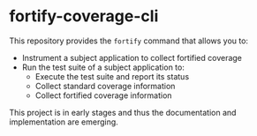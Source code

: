 # fortify-coverage-cli

This repository provides the `fortify` command that allows you to:

- Instrument a subject application to collect fortified coverage
- Run the test suite of a subject application to:
  - Execute the test suite and report its status
  - Collect standard coverage information
  - Collect fortified coverage information

This project is in early stages and thus the documentation and implementation
are emerging.

